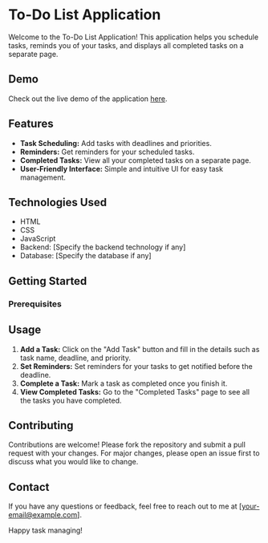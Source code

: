 # To-Do List Application

Welcome to the To-Do List Application! This application helps you schedule tasks, reminds you of your tasks, and displays all completed tasks on a separate page.

## Demo

Check out the live demo of the application [here](https://to-do-kk.netlify.app/).

## Features

- **Task Scheduling:** Add tasks with deadlines and priorities.
- **Reminders:** Get reminders for your scheduled tasks.
- **Completed Tasks:** View all your completed tasks on a separate page.
- **User-Friendly Interface:** Simple and intuitive UI for easy task management.

## Technologies Used

- HTML
- CSS
- JavaScript
- Backend: [Specify the backend technology if any]
- Database: [Specify the database if any]

## Getting Started

### Prerequisites


## Usage

1. **Add a Task:** Click on the "Add Task" button and fill in the details such as task name, deadline, and priority.
2. **Set Reminders:** Set reminders for your tasks to get notified before the deadline.
3. **Complete a Task:** Mark a task as completed once you finish it.
4. **View Completed Tasks:** Go to the "Completed Tasks" page to see all the tasks you have completed.

## Contributing

Contributions are welcome! Please fork the repository and submit a pull request with your changes. For major changes, please open an issue first to discuss what you would like to change.


## Contact

If you have any questions or feedback, feel free to reach out to me at [your-email@example.com].

Happy task managing!

